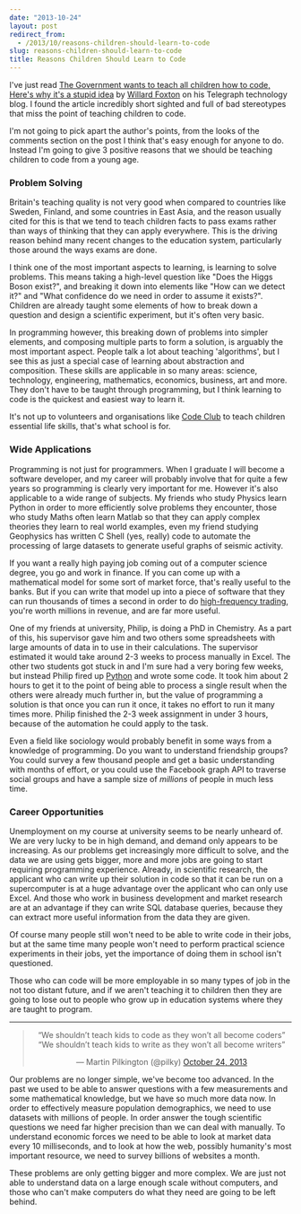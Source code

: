 ```yaml
---
date: "2013-10-24"
layout: post
redirect_from:
  - /2013/10/reasons-children-should-learn-to-code
slug: reasons-children-should-learn-to-code
title: Reasons Children Should Learn to Code
---
```


I've just read [The Government wants to teach all children how to code, Here's why it's a stupid idea](http://blogs.telegraph.co.uk/technology/willardfoxton2/100011290/the-government-wants-to-teach-all-children-how-to-code-heres-why-its-a-stupid-idea/) by [Willard Foxton](http://blogs.telegraph.co.uk/technology/author/willardfoxton2/) on his Telegraph technology blog. I found the article incredibly short sighted and full of bad stereotypes that miss the point of teaching children to code.

I'm not going to pick apart the author's points, from the looks of the comments section on the post I think that's easy enough for anyone to do. Instead I'm going to give 3 positive reasons that we should be teaching children to code from a young age.

### Problem Solving

Britain's teaching quality is not very good when compared to countries like Sweden, Finland, and some countries in East Asia, and the reason usually cited for this is that we tend to teach children facts to pass exams rather than ways of thinking that they can apply everywhere. This is the driving reason behind many recent changes to the education system, particularly those around the ways exams are done.

I think one of the most important aspects to learning, is learning to solve problems. This means taking a high-level question like "Does the Higgs Boson exist?", and breaking it down into elements like "How can we detect it?" and "What confidence do we need in order to assume it exists?". Children are already taught some elements of how to break down a question and design a scientific experiment, but it's often very basic.

In programming however, this breaking down of problems into simpler elements, and composing multiple parts to form a solution, is arguably the most important aspect. People talk a lot about teaching 'algorithms', but I see this as just a special case of learning about abstraction and composition. These skills are applicable in so many areas: science, technology, engineering, mathematics, economics, business, art and more. They don't have to be taught through programming, but I think learning to code is the quickest and easiest way to learn it.

It's not up to volunteers and organisations like [Code Club](https://www.codeclub.org.uk/) to teach children essential life skills, that's what school is for.

### Wide Applications

Programming is not just for programmers. When I graduate I will become a software developer, and my career will probably involve that for quite a few years so programming is clearly very important for me. However it's also applicable to a wide range of subjects. My friends who study Physics learn Python in order to more efficiently solve problems they encounter, those who study Maths often learn Matlab so that they can apply complex theories they learn to real world examples, even my friend studying Geophysics has written C Shell (yes, really) code to automate the processing of large datasets to generate useful graphs of seismic activity.

If you want a really high paying job coming out of a computer science degree, you go and work in finance. If you can come up with a mathematical model for some sort of market force, that's really useful to the banks. But if you can write that model up into a piece of software that they can run thousands of times a second in order to do [high-frequency trading](https://en.wikipedia.org/wiki/High-frequency_trading), you're worth millions in revenue, and are far more useful.

One of my friends at university, Philip, is doing a PhD in Chemistry. As a part of this, his supervisor gave him and two others some spreadsheets with large amounts of data in to use in their calculations. The supervisor estimated it would take around 2-3 weeks to process manually in Excel. The other two students got stuck in and I'm sure had a very boring few weeks, but instead Philip fired up [Python](http://www.python.org/) and wrote some code. It took him about 2 hours to get it to the point of being able to process a single result when the others were already much further in, but the value of programming a solution is that once you can run it once, it takes no effort to run it many times more. Philip finished the 2-3 week assignment in under 3 hours, because of the automation he could apply to the task.

Even a field like sociology would probably benefit in some ways from a knowledge of programming. Do you want to understand friendship groups? You could survey a few thousand people and get a basic understanding with months of effort, or you could use the Facebook graph API to traverse social groups and have a sample size of _millions_ of people in much less time.

### Career Opportunities

Unemployment on my course at university seems to be nearly unheard of. We are very lucky to be in high demand, and demand only appears to be increasing. As our problems get increasingly more difficult to solve, and the data we are using gets bigger, more and more jobs are going to start requiring programming experience. Already, in scientific research, the applicant who can write up their solution in code so that it can be run on a supercomputer is at a huge advantage over the applicant who can only use Excel. And those who work in business development and market research are at an advantage if they can write SQL database queries, because they can extract more useful information from the data they are given.

Of course many people still won't need to be able to write code in their jobs, but at the same time many people won't need to perform practical science experiments in their jobs, yet the importance of doing them in school isn't questioned.

Those who can code will be more employable in so many types of job in the not too distant future, and if we aren't teaching it to children then they are going to lose out to people who grow up in education systems where they are taught to program.

---

<blockquote class="twitter-tweet" align="center"><p>“We shouldn’t teach kids to code as they won’t all become coders”&#10;“We shouldn’t teach kids to write as they won’t all become writers”</p>&mdash; Martin Pilkington (@pilky) <a href="https://twitter.com/pilky/statuses/393381232257826816">October 24, 2013</a></blockquote>
<script async src="//platform.twitter.com/widgets.js" charset="utf-8"></script>

Our problems are no longer simple, we've become too advanced. In the past we used to be able to answer questions with a few measurements and some mathematical knowledge, but we have so much more data now. In order to effectively measure population demographics, we need to use datasets with millions of people. In order answer the tough scientific questions we need far higher precision than we can deal with manually. To understand economic forces we need to be able to look at market data every 10 milliseconds, and to look at how the web, possibly humanity's most important resource, we need to survey billions of websites a month.

These problems are only getting bigger and more complex. We are just not able to understand data on a large enough scale without computers, and those who can't make computers do what they need are going to be left behind.
